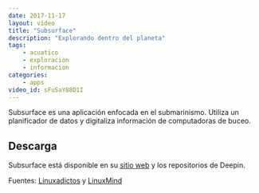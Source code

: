 ```yaml
---
date: 2017-11-17
layout: video
title: "Subsurface"
description: "Explorando dentro del planeta"
tags:
    - acuatico
    - exploracion
    - informacion
categories:
    - apps
video_id: sFuSaY88D1I
---
```


Subsurface es una aplicación enfocada en el submarinismo. Utiliza un planificador de datos y digitaliza información de computadoras de buceo.

## Descarga

Subsurface está disponible en su [sitio web](https://subsurface-divelog.org/es/) y los repositorios de Deepin.

Fuentes: [Linuxadictos](https://www.linuxadictos.com/subsurface-4-7-1-linus-torvalds-lanza-una-nueva-version-mejorada.html) y [LinuxMind](https://www.youtube.com/channel/UCdhFR7qIzP2PEuUtmWenXqw)
